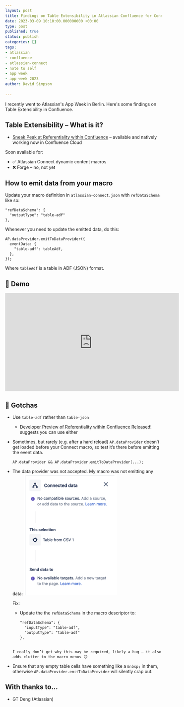 ```yaml
---
layout: post
title: Findings on Table Extensibility in Atlassian Confluence for Connect Apps
date: 2023-03-09 10:10:00.000000000 +00:00
type: post
published: true
status: publish
categories: []
tags:
- atlassian
- confluence
- atlassian-connect
- note to self
- app week
- app week 2023
author: David Simpson

---
```


I recently went to Atlassian's App Week in Berlin. Here's some findings on Table Extensibility in Confluence.

## Table Extensibility – What is it?

- [Sneak Peak at Referentiality within Confluence](https://community.developer.atlassian.com/t/sneak-peak-at-referentiality-within-confluence/52829) – available and natively working now in Confluence Cloud

Soon available for:

- ✅ Atlassian Connect dynamic content macros
- ❌ Forge – no, not yet

## How to emit data from your macro

Update your macro definition in `atlassian-connect.json` with `refDataSchema` like so:

```
"refDataSchema": {
  "outputType": "table-adf"
},
```

Whenever you need to update the emitted data, do this:

```
AP.dataProvider.emitToDataProvider({
  eventData: {
    "table-adf": tableAdf,
  },
});
```

Where `tableAdf` is a table in ADF (JSON) format. 

## 🚀 Demo

<iframe width="560" height="315" src="https://www.youtube.com/embed/TXeJF_6s0A0" title="YouTube video player" frameborder="0" allow="accelerometer; autoplay; clipboard-write; encrypted-media; gyroscope; picture-in-picture; web-share" allowfullscreen></iframe>

## 🤷 Gotchas

- Use `table-adf` rather than `table-json` 
  - [Developer Preview of Referentiality within Confluence Released!](https://community.developer.atlassian.com/t/developer-preview-of-referentiality-within-confluence-released/54329) suggests you can use either
- Sometimes, but rarely (e.g. after a hard reload) `AP.dataProvider` doesn’t get loaded before your Connect macro, so test it’s there before emitting the event data.
  ```
  AP.dataProvider && AP.dataProvider.emitToDataProvider(...);
  ```
- The data provider was not accepted. My macro was not emitting any data: 
  <img src="/wp-content/uploads/2023/table-extensibility.png" width="300" />

  Fix:
  
  - Update the the `refDataSchema` in the macro descriptor to:
    ```
    "refDataSchema": {
      "inputType": "table-adf",
      "outputType": "table-adf"
    }, 
   ```

   I really don’t get why this may be required, likely a bug – it also adds clutter to the macro menus 😞
- Ensure that any empty table cells have something like a `&nbsp;` in them, otherwise `AP.dataProvider.emitToDataProvider` will silently crap out.

## With thanks to…

- GT Deng (Atlassian)